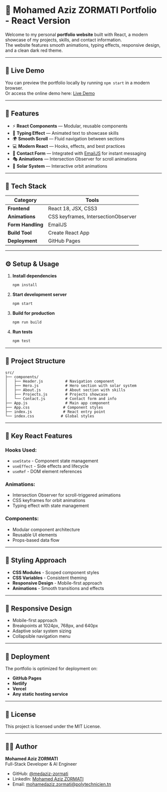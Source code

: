 # 🌌 Mohamed Aziz ZORMATI Portfolio - React Version

Welcome to my personal **portfolio website** built with React, a modern showcase of my projects, skills, and contact information.  
The website features smooth animations, typing effects, responsive design, and a clean dark red theme.

---

## 🔗 Live Demo
You can preview the portfolio locally by running `npm start` in a modern browser.  
Or access the online demo here: [Live Demo](https://medaziz-zormati.github.io/med-aziz-main/)

---

## 🚀 Features

- ⚡ **React Components** — Modular, reusable components  
- 🎨 **Typing Effect** — Animated text to showcase skills  
- 🌍 **Smooth Scroll** — Fluid navigation between sections  
- 💻 **Modern React** — Hooks, effects, and best practices  
- 📧 **Contact Form** — Integrated with [EmailJS](https://www.emailjs.com/) for instant messaging  
- 🎭 **Animations** — Intersection Observer for scroll animations  
- 🌟 **Solar System** — Interactive orbit animations  

---

## 🧠 Tech Stack

| Category | Tools |
|-----------|--------|
| **Frontend** | React 18, JSX, CSS3 |
| **Animations** | CSS keyframes, IntersectionObserver |
| **Form Handling** | EmailJS |
| **Build Tool** | Create React App |
| **Deployment** | GitHub Pages |

---

## ⚙️ Setup & Usage

1. **Install dependencies**
   ```bash
   npm install
   ```

2. **Start development server**
   ```bash
   npm start
   ```

3. **Build for production**
   ```bash
   npm run build
   ```

4. **Run tests**
   ```bash
   npm test
   ```

---

## 📁 Project Structure

```
src/
├── components/
│   ├── Header.js          # Navigation component
│   ├── Hero.js            # Hero section with solar system
│   ├── About.js           # About section with skills
│   ├── Projects.js        # Projects showcase
│   └── Contact.js         # Contact form and info
├── App.js                 # Main app component
├── App.css               # Component styles
├── index.js              # React entry point
└── index.css            # Global styles
```

---

## 🎯 Key React Features

### **Hooks Used:**
- `useState` - Component state management
- `useEffect` - Side effects and lifecycle
- `useRef` - DOM element references

### **Animations:**
- Intersection Observer for scroll-triggered animations
- CSS keyframes for orbit animations
- Typing effect with state management

### **Components:**
- Modular component architecture
- Reusable UI elements
- Props-based data flow

---

## 🎨 Styling Approach

- **CSS Modules** - Scoped component styles
- **CSS Variables** - Consistent theming
- **Responsive Design** - Mobile-first approach
- **Animations** - Smooth transitions and effects

---

## 📱 Responsive Design

- Mobile-first approach
- Breakpoints at 1024px, 768px, and 640px
- Adaptive solar system sizing
- Collapsible navigation menu

---

## 🚀 Deployment

The portfolio is optimized for deployment on:
- **GitHub Pages**
- **Netlify**
- **Vercel**
- **Any static hosting service**

---

## 📄 License

This project is licensed under the MIT License.

---

## 👨‍💻 Author

**Mohamed Aziz ZORMATI**  
Full-Stack Developer & AI Engineer  
- GitHub: [@medaziz-zormati](https://github.com/medaziz-zormati)
- LinkedIn: [Mohamed Aziz ZORMATI](https://www.linkedin.com/in/mohamed-aziz-zormati)
- Email: mohamedaziz.zormati@polytechnicien.tn